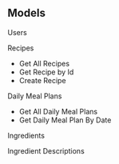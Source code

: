 ## Models

Users

Recipes
- Get All Recipes
- Get Recipe by Id
- Create Recipe

Daily Meal Plans
- Get All Daily Meal Plans
- Get Daily Meal Plan By Date

Ingredients

Ingredient Descriptions